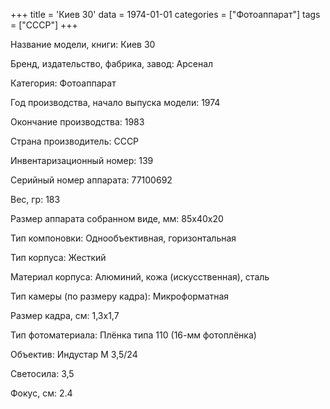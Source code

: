 +++
title = 'Киев 30'
data = 1974-01-01
categories = ["Фотоаппарат"]
tags = ["СССР"]
+++

Название модели, книги: Киев 30

Бренд, издательство, фабрика, завод: Арсенал

Категория: Фотоаппарат

Год производства, начало выпуска модели: 1974

Окончание производства: 1983

Страна производитель: СССР

Инвентаризационный номер: 139

Серийный номер аппарата: 77100692

Вес, гр: 183

Размер аппарата  собранном виде, мм: 85х40х20

Тип компоновки: Однообъективная, горизонтальная

Тип корпуса: Жесткий

Материал корпуса: Алюминий, кожа (искусственная), сталь

Тип камеры (по размеру кадра): Микроформатная

Размер кадра, см: 1,3х1,7

Тип фотоматериала: Плёнка типа 110 (16-мм фотоплёнка)

Объектив: Индустар М 3,5/24

Светосила: 3,5

Фокус, см: 2.4

